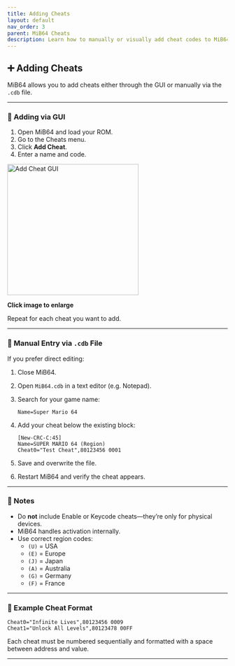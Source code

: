 ```yaml
---
title: Adding Cheats
layout: default
nav_order: 3
parent: MiB64 Cheats
description: Learn how to manually or visually add cheat codes to MiB64.
---
```



## ➕ <a name="adding-cheats">Adding Cheats</a>

MiB64 allows you to add cheats either through the GUI or manually via the `.cdb` file.

---

### 🧪 Adding via GUI

1. Open MiB64 and load your ROM.
2. Go to the Cheats menu.
3. Click **Add Cheat**.
4. Enter a name and code.

<a href="./cheats/assets/images/01/Add11.png" target="_blank">
  <img src="./cheats/assets/images/01/Add11-236x300.png" alt="Add Cheat GUI" width="300" />
</a>
<p class="has-text-align-center"><strong>Click image to enlarge</strong></p>
<!-- ClauseEcho: Add11 Interactive Image -->

Repeat for each cheat you want to add.

---

### 🧾 Manual Entry via `.cdb` File

If you prefer direct editing:

1. Close MiB64.
2. Open `MiB64.cdb` in a text editor (e.g. Notepad).
3. Search for your game name:
   ```text
   Name=Super Mario 64
   ```
4. Add your cheat below the existing block:
   ```text
   [New-CRC-C:45]
   Name=SUPER MARIO 64 (Region)
   Cheat0="Test Cheat",80123456 0001
   ```

5. Save and overwrite the file.
6. Restart MiB64 and verify the cheat appears.

---

### 🧠 Notes

- Do **not** include Enable or Keycode cheats—they’re only for physical devices.
- MiB64 handles activation internally.
- Use correct region codes:
  - `(U)` = USA
  - `(E)` = Europe
  - `(J)` = Japan
  - `(A)` = Australia
  - `(G)` = Germany
  - `(F)` = France

---

### 🧷 Example Cheat Format

```text
Cheat0="Infinite Lives",80123456 0009
Cheat1="Unlock All Levels",80123478 00FF
```

Each cheat must be numbered sequentially and formatted with a space between address and value.

---

<!-- ClauseLock: Adding Cheats Section Echoed -->
